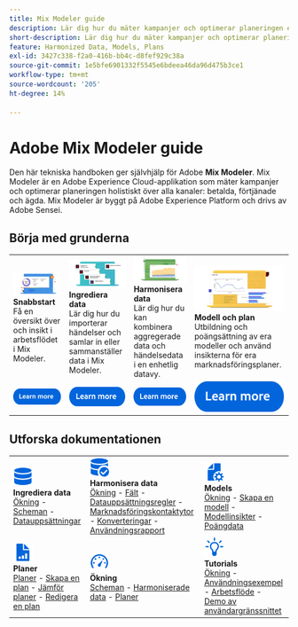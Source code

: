 ```yaml
---
title: Mix Modeler guide
description: Lär dig hur du mäter kampanjer och optimerar planeringen enhetligt i alla kanaler med Mix Modeler.
short-description: Lär dig hur du mäter kampanjer och optimerar planeringen enhetligt i alla kanaler med Mix Modeler.
feature: Harmonized Data, Models, Plans
exl-id: 3427c338-f2a0-416b-bb4c-d8fef929c38a
source-git-commit: 1e5bfe6901332f5545e6bdeea46da96d475b3ce1
workflow-type: tm+mt
source-wordcount: '205'
ht-degree: 14%

---
```


# Adobe Mix Modeler guide

Den här tekniska handboken ger självhjälp för Adobe **Mix Modeler**. Mix Modeler är en Adobe Experience Cloud-applikation som mäter kampanjer och optimerar planeringen holistiskt över alla kanaler: betalda, förtjänade och ägda. Mix Modeler är byggt på Adobe Experience Platform och drivs av Adobe Sensei.

## Börja med grunderna

<table style="table-layout:fixed">
  <tr style="border: 0;">
    <td>
    <a href="/help/get-started/about.md"><img src="./assets/whatis-mm.png"></a>
    <div><strong>Snabbstart</strong><br/>Få en översikt över och insikt i arbetsflödet i Mix Modeler.</div>
    </td>
    <td>
    <a href="/help/ingest-data/overview.md"><img src="./assets/data-ingestion-mm.png"></a>
    <div><strong>Ingrediera data</strong><br/>Lär dig hur du importerar händelser och samlar in eller sammanställer data i Mix Modeler.</div>
    </td>
    <td>
    <a href="/help/harmonize-data/overview.md"><img src="./assets/plan-mm.png"/></a>
    <div><strong>Harmonisera data</strong><br/>Lär dig hur du kan kombinera aggregerade data och händelsedata i en enhetlig datavy. 
    </div>
    </td>
    <td>
    <a href="/help/models/overview.md"><img src="./assets/models-mm.png"></a>
    <div><strong>Modell och plan</strong><br/>Utbildning och poängsättning av era modeller och använd insikterna för era marknadsföringsplaner.</div>
    </td>
  </tr>
  <tr style="border: 0;">
    <td align="center"><a href="/help/get-started/about.md"><img src="./assets/learn-more-button.svg"></a></td>
    <td align="center"><a href="/help/ingest-data/overview.md"><img src="./assets/learn-more-button.svg"></a></td>
    <td align="center"><a href="/help/harmonize-data/overview.md"><img src="./assets/learn-more-button.svg"></a></td>
    <td align="center"><a href="/help/models/overview.md"><img src="./assets/learn-more-button.svg"></a></td>
    </tr>
</table>


## Utforska dokumentationen

<table style="table-layout:auto">
  <tr style="border: 0;">
    <td>
      <img src="./assets/Data.svg" width="35px"><br/>
      <strong>Ingrediera data</strong><br/><a href="/help/ingest-data/overview.md">Ökning</a> - <a href="/help/ingest-data/schemas.md">Scheman</a> - <a href="/help/ingest-data/datasets.md">Datauppsättningar</a> 
    </td>
    <td>
      <img src="./assets/DataCheck.svg" width="35px"><br/>
      <strong>Harmonisera data</strong><br/><a href="/help/harmonize-data/overview.md">Ökning</a> - <a href="/help/harmonize-data/fields.md">Fält</a>  - <a href="/help/harmonize-data/dataset-rules.md">Datauppsättningsregler</a> - <a href="/help/harmonize-data/marketing-touchpoints.md">Marknadsföringskontaktytor</a> - <a href="/help/harmonize-data/conversions.md">Konverteringar</a> - <a href="/help/harmonize-data/usage-report.md">Användningsrapport</a>  
    </td>
    <td>
      <img src="./assets/FileGear.svg" width="35px"><br/>
      <strong>Models</strong><br/><a href="/help/models/overview.md">Ökning</a> - <a href="/help/models/create.md">Skapa en modell</a> - <a href="/help/models/insights.md">Modellinsikter</a> - <a href="/help/models/scoring-data.md">Poängdata</a>
    </td>
  </tr>
  <tr style="border: 0;">
    <td>
      <img src="./assets/FileChart.svg" width="35px"><br/>
      <strong>Planer</strong><br/><a href="/help/plans/overview.md">Planer</a> - <a href="/help/plans/create.md">Skapa en plan</a> - <a href="/help/plans/compare.md">Jämför planer</a> - <a href="/help/plans/edit.md">Redigera en plan</a>
    </td>
    <td>
      <img src="./assets/Dashboard.svg" width="35px"><br/>
      <strong>Ökning</strong><br/><a href="/help/dashboard/overview.md">Scheman</a> - <a href="/help/dashboard/harmonized-data.md">Harmoniserade data</a> - <a href="/help/dashboard/plans.md">Planer</a>
    </td>
        <td>
      <img src="./assets/Learn.svg" width="35px"><br/>
      <strong>Tutorials</strong><br/><a href="https://experienceleague.adobe.com/docs/mix-modeler-learn/tutorials/overview.html?lang=en">Ökning</a> - <a href="https://experienceleague.adobe.com/docs/mix-modeler-learn/tutorials/intro/use-cases.html?lang=en">Användningsexempel</a> - <a href="https://experienceleague.adobe.com/docs/mix-modeler-learn/tutorials/intro/user-workflow.html?lang=en">Arbetsflöde</a>  - <a href="https://experienceleague.adobe.com/docs/mix-modeler-learn/tutorials/intro/user-interface-tour.html?lang=en">Demo av användargränssnittet</a>
    </td>
  </tr>
</table>
